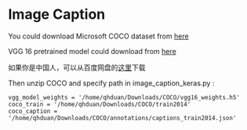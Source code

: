 
# Image Caption


You could download Microsoft COCO dataset from [here](http://mscoco.org/dataset/#download)

VGG 16 pretrained model could download from [here](https://drive.google.com/file/d/0Bz7KyqmuGsilT0J5dmRCM0ROVHc/view)

如果你是中国人，可以从百度网盘的[这里](https://pan.baidu.com/s/1eSLwvFc)下载

Then unzip COCO and specify path in image_caption_keras.py :

```
vgg_model_weights = '/home/qhduan/Downloads/COCO/vgg16_weights.h5'
coco_train = '/home/qhduan/Downloads/COCO/train2014'
coco_caption = '/home/qhduan/Downloads/COCO/annotations/captions_train2014.json'
```

